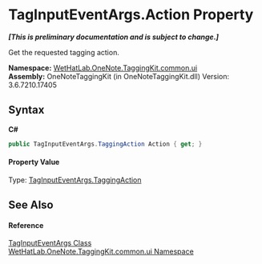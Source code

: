 # TagInputEventArgs.Action Property 
 _**\[This is preliminary documentation and is subject to change.\]**_

Get the requested tagging action.

**Namespace:**&nbsp;<a href="043a9407-ac38-b3ac-7348-a6090af495ad.md">WetHatLab.OneNote.TaggingKit.common.ui</a><br />**Assembly:**&nbsp;OneNoteTaggingKit (in OneNoteTaggingKit.dll) Version: 3.6.7210.17405

## Syntax

**C#**<br />
``` C#
public TagInputEventArgs.TaggingAction Action { get; }
```


#### Property Value
Type: <a href="efce7677-49f9-01b6-8580-66d3e1378ad1.md">TagInputEventArgs.TaggingAction</a>

## See Also


#### Reference
<a href="636c3979-dedc-2fb6-695e-4976b009150e.md">TagInputEventArgs Class</a><br /><a href="043a9407-ac38-b3ac-7348-a6090af495ad.md">WetHatLab.OneNote.TaggingKit.common.ui Namespace</a><br />